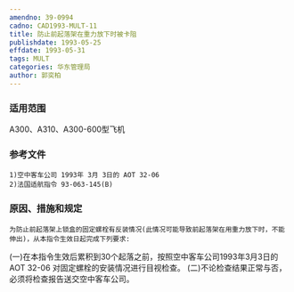 ```yaml
---
amendno: 39-0994
cadno: CAD1993-MULT-11
title: 防止前起落架在重力放下时被卡阻
publishdate: 1993-05-25
effdate: 1993-05-31
tags: MULT
categories: 华东管理局
author: 郭奕柏
---
```


### 适用范围 
A300、A310、A300-600型飞机

### 参考文件
    1)空中客车公司 1993年 3月 3日的 AOT 32-06 
    2)法国适航指令 93-063-145(B) 


### 原因、措施和规定 
    为防止前起落架上锁盒的固定螺栓有反装情况(此情况可能导致前起落架在用重力放下时，不能伸出)，从本指令生效日起完成下列要求: 
(一)在本指令生效后累积到30个起落之前，按照空中客车公司1993年3月3日的AOT 32-06 对固定螺栓的安装情况进行目视检查。 
    (二)不论检查结果正常与否，必须将检查报告送交空中客车公司。
